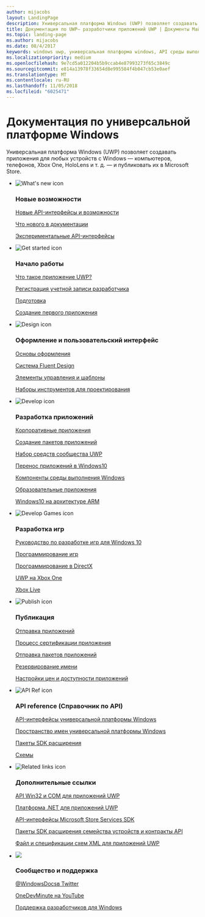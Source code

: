 ```yaml
---
author: mijacobs
layout: LandingPage
description: Универсальная платформа Windows (UWP) позволяет создавать приложения для любых устройств с Windows — компьютеров, телефонов, Xbox One, HoloLens и т. д. — и публиковать их в Магазине.
title: Документация по UWP— разработчики приложений UWP | Документы Майкрософт
ms.topic: landing-page
ms.author: mijacobs
ms.date: 08/4/2017
keywords: windows uwp, универсальная платформа windows, API среды выполнения Windows, windows api, справочник windows api, winrt api, справочник по windows api, uwp api, справочник по uwp api, разработка для uwp, проектирование uwp, публикация uwp
ms.localizationpriority: medium
ms.openlocfilehash: 9e7cd5a012204b5b9ccab4e87993273f65c3849c
ms.sourcegitcommit: e814a13978f33654d8e995584f4b047cb53e0aef
ms.translationtype: MT
ms.contentlocale: ru-RU
ms.lasthandoff: 11/05/2018
ms.locfileid: "6025471"
---
```

# <a name="universal-windows-platform-documentation"></a>Документация по универсальной платформе Windows
Универсальная платформа Windows (UWP) позволяет создавать приложения для любых устройств с Windows — компьютеров, телефонов, Xbox One, HoloLens и т. д. — и публиковать их в Microsoft Store.

<ul class="panelContent cardsF">
    <li>
        <div class="cardSize">
            <div class="cardPadding">
                <div class="card">
                    <div class="cardImageOuter">
                        <div class="cardImage">
                            <img src="/media/common/i_whats-new.svg" alt="What's new icon" />
                        </div>
                    </div>
                    <div class="cardText">
                        <h3>Новые возможности</h3>
                        <p>
                            <a href="whats-new/windows-10-version-latest.md">Новые API-интерфейсы и возможности</a>
                        </p>
                        <p>
                            <a href="whats-new/windows-docs-latest.md">Что нового в документации</a>
                        </p>
                        <p>
                            <a href="whats-new/experimental-apis.md">Экспериментальные API-интерфейсы</a>
                        </p>
                    </div>
                </div>
            </div>
        </div>
    </li>
    <li>
        <div class="cardSize">
            <div class="cardPadding">
                <div class="card">
                    <div class="cardImageOuter">
                        <div class="cardImage">
                            <img src="/media/common/i_get-started.svg" alt="Get started icon" />
                        </div>
                    </div>
                    <div class="cardText">
                        <h3>Начало работы</h3>
                        <p>
                            <a href="get-started/universal-application-platform-guide.md">Что такое приложение UWP?</a>
                        </p>
                        <p>
                            <a href="get-started/sign-up.md">Регистрация учетной записи разработчика</a>
                        </p>
                        <p>
                            <a href="get-started/get-set-up.md">Подготовка</a>
                        </p>
                        <p>
                            <a href="get-started/your-first-app.md">Создание первого приложения</a>
                        </p>
                    </div>
                </div>
            </div>
        </div>
    </li>
    <li>
        <div class="cardSize">
            <div class="cardPadding">
                <div class="card">
                    <div class="cardImageOuter">
                        <div class="cardImage">
                            <img src="/media/common/i_management.svg" alt="Design icon" />
                        </div>
                    </div>
                    <div class="cardText">
                        <h3>Оформление и пользовательский интерфейс</h3>
                        <p>
                            <a href="design/basics/design-and-ui-intro.md">Основы оформления</a>
                        </p>
                         <p>
                            <a href="design/fluent-design-system/index.md">Система Fluent Design</a>
                        </p>
                        <p>
                            <a href="design/controls-and-patterns/index.md">Элементы управления и шаблоны</a>
                        </p>
                        <p>
                            <a href="design/downloads/index.md">Наборы инструментов для проектирования</a>
                        </p>                      
                    </div>
                </div>
            </div>
        </div>
    </li>
    <li>
        <div class="cardSize">
            <div class="cardPadding">
                <div class="card">
                    <div class="cardImageOuter">
                        <div class="cardImage">
                            <img src="/media/common/i_code-edit.svg" alt="Develop icon" />
                        </div>
                    </div>
                    <div class="cardText">
                        <h3>Разработка приложений</h3>
                        <p>
                            <a href="enterprise/index.md">Корпоративные приложения</a>
                        </p>
                        <p>
                            <a href="packaging/index.md">Создание пакетов приложений</a>
                        </p>
                        <p>
                            <a href="//docs.microsoft.com/windows/uwpcommunitytoolkit/">Набор средств сообщества UWP</a>
                        </p>
                        <p>
                            <a href="porting/index.md">Перенос приложений в Windows10</a>
                        </p>
                        <p>
                            <a href="winrt-components/index.md">Компоненты среды выполнения Windows</a>
                        </p>
                        <p>
                            <a href="apps-for-education/index.md">Образовательные приложения</a>
                        </p>
                        <p>
                            <a href="porting/apps-on-arm.md">Windows10 на архитектуре ARM</a>
                        </p>
                    </div>
                </div>
            </div>
        </div>
    </li>
    <li>
        <div class="cardSize">
            <div class="cardPadding">
                <div class="card">
                    <div class="cardImageOuter">
                        <div class="cardImage">
                            <img src="/media/common/i_build.svg" alt="Develop Games icon" />
                        </div>
                    </div>
                    <div class="cardText">
                        <h3>Разработка игр</h3>
                        <p>
                            <a href="gaming/e2e.md">Руководство по разработке игр для Windows 10</a>
                        </p>
                        <p>
                            <a href="gaming/index.md">Программирование игр</a>
                        </p>
                        <p>
                            <a href="gaming/directx-programming.md">Программирование в DirectX</a>
                        </p>
                        <p>
                            <a href="xbox-apps/index.md">UWP на Xbox One</a>
                        </p>
                        <p>
                            <a href="xbox-live/index.md">Xbox Live</a>
                        </p>
                    </div>
                </div>
            </div>
        </div>
    </li>    
    <li>
        <div class="cardSize">
            <div class="cardPadding">
                <div class="card">
                    <div class="cardImageOuter">
                        <div class="cardImage">
                            <img src="/media/common/i_upgrade.svg" alt="Publish icon" />
                        </div>
                    </div>
                    <div class="cardText">
                        <h3>Публикация</h3>
                        <p>
                            <a href="publish/app-submissions.md">Отправка приложений</a>
                        </p>
                        <p>
                            <a href="publish/the-app-certification-process.md">Процесс сертификации приложения</a>
                        </p>
                        <p>
                            <a href="publish/upload-app-packages.md">Отправка пакетов приложений</a>
                        </p>
                        <p>
                            <a href="publish/create-your-app-by-reserving-a-name.md">Резервирование имени</a>
                        </p>
                        <p>
                            <a href="publish/set-app-pricing-and-availability.md">Настройки цен и доступности приложений</a>
                        </p>
                    </div>
                </div>
            </div>
        </div>
    </li>
    <li>
        <div class="cardSize">
            <div class="cardPadding">
                <div class="card">
                    <div class="cardImageOuter">
                        <div class="cardImage">
                            <img src="/media/common/i_api-reference.svg" alt="API Ref icon" />
                        </div>
                    </div>
                    <div class="cardText">
                        <h3>API reference (Справочник по API)</h3>
                        <p>
                            <a href="//docs.microsoft.com/uwp/">API-интерфейсы универсальной платформы Windows</a>
                        </p>
                        <p>
                            <a href="//docs.microsoft.com/uwp/API">Пространство имен универсальной платформы Windows</a>
                        </p>
                        <p>
                            <a href="//docs.microsoft.com/uwp/extension-sdks">Пакеты SDK расширения</a>
                        </p>
                        <p>
                            <a href="//docs.microsoft.com/uwp/schemas">Схемы</a>
                        </p>
                    </div>
                </div>
            </div>
        </div>
    </li>
    <li>
        <div class="cardSize">
            <div class="cardPadding">
                <div class="card">
                    <div class="cardImageOuter">
                        <div class="cardImage">
                            <img src="/media/common/i_multi-connect.svg" alt="Related links icon" />
                        </div>
                    </div>
                    <div class="cardText">
                        <h3>Дополнительные ссылки</h3>
                        <p>
                            <a href="//docs.microsoft.com/uwp/win32-and-com/win32-and-com-for-uwp-apps">API Win32 и COM для приложений UWP</a>
                        </p>
                        <p>
                            <a href="//msdn.microsoft.com/library/windows/apps/mt185501.aspx">Платформа .NET для приложений UWP</a>
                        </p>
                        <p>
                            <a href="//msdn.microsoft.com/library/windows/apps/mt691886.aspx">API-интерфейсы Microsoft Store Services SDK</a>
                        </p>
                        <p>
                            <a href="//docs.microsoft.com/uwp/extension-sdks">Пакеты SDK расширения семейства устройств и контракты API</a>
                        </p>
                        <p>
                            <a href="//docs.microsoft.com/uwp/schemas/">Файл и спецификации схем XML для приложений UWP</a>
                        </p>
                    </div>
                </div>
            </div>
        </div>
    </li>
    <li>
        <div class="cardSize">
            <div class="cardPadding">
                <div class="card">
                    <div class="cardImageOuter">
                        <div class="cardImage">
                            <img src="/media/common/i_support.svg" alt=" " />
                        </div>
                    </div>
                    <div class="cardText">
                        <h3>Сообщество и поддержка</h3>
                        <p>
                            <a href="https://twitter.com/WindowsDocs">@WindowsDocsв Twitter</a>
                        </p>
                        <p>
                            <a href="http://aka.ms/OneDevMinute">OneDevMinute на YouTube</a>
                        </p>
                        <p>
                            <a href="https://developer.microsoft.com/windows/support">Поддержка разработчиков для Windows</a>
                        </p>
                    </div>
                </div>
            </div>
        </div>
    </li>    
</ul>
